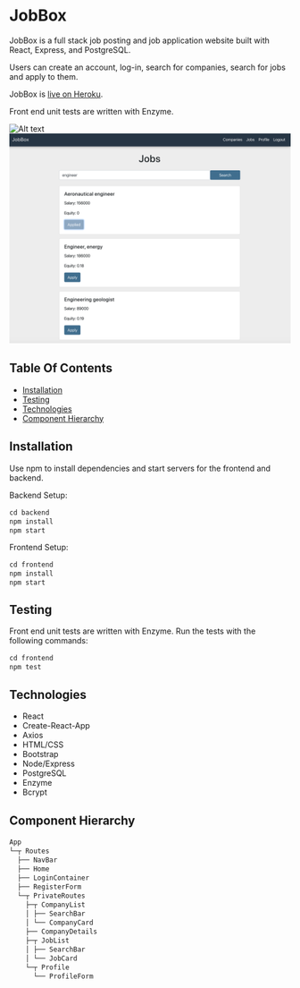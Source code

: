 # JobBox

JobBox is a full stack job posting and job application website built with React, Express, and PostgreSQL. 

Users can create an account, log-in, search for companies, search for jobs and apply to them. 

JobBox is [live on Heroku](https://jobbox-io.herokuapp.com).

Front end unit tests are written with Enzyme.

![Alt text](frontend/src/assets/jobbox-demo.gif "Demo Gif")
![Alt text](frontend/src/assets/searchedjobs-screenshot?raw=true "Searched Jobs")

## Table Of Contents
- [Installation](https://github.com/kathyn262/JobBox#installation)
- [Testing](https://github.com/kathyn262/JobBox#testing)
- [Technologies](https://github.com/kathyn262/JobBox#technologies)
- [Component Hierarchy](https://github.com/kathyn262/JobBox#component-hierarchy)

## Installation 

Use npm to install dependencies and start servers for the frontend and backend. 

Backend Setup: 

```
cd backend
npm install
npm start
```

Frontend Setup: 
```
cd frontend
npm install 
npm start
```

## Testing 

Front end unit tests are written with Enzyme. Run the tests with the following commands: 

```
cd frontend
npm test
```

## Technologies
- React
- Create-React-App
- Axios
- HTML/CSS
- Bootstrap
- Node/Express
- PostgreSQL
- Enzyme
- Bcrypt



## Component Hierarchy 
```
App
└─┬ Routes
  ├── NavBar
  ├── Home
  ├── LoginContainer
  ├── RegisterForm
  └─┬ PrivateRoutes 
    ├─┬ CompanyList
    │ ├── SearchBar
    │ └── CompanyCard 
    ├── CompanyDetails
    ├─┬ JobList
    │ ├── SearchBar
    │ └── JobCard
    └─┬ Profile
      └── ProfileForm  
```
